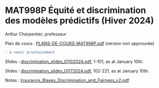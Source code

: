 # MAT998P Équité et discrimination des modèles prédictifs (Hiver 2024)

Arthur Charpentier, professeur

Plan de cours : [PLANS-DE-COURS-MAT998P.pdf](https://freakonometrics.hypotheses.org/files/2024/01/PLANS-DE-COURS-MAT998P.pdf) (version non approuvée)

```diff
- à venir prochainement
```

Slides : [discrimination_slides_01102024.pdf](https://github.com/freakonometrics/MAT998X/blob/main/docs/discrimination_slides_01102024.pdf), 1-101, as at January 10th.

Slides : [discrimination_slides_01172024.pdf](https://github.com/freakonometrics/MAT998X/blob/main/docs/discrimination_slides_01172024.pdf), 102-221, as at January 10th.

Notes : [Insurance_Biases_Discrimination_and_Fairness_v2.pdf](http://freakonometrics.free.fr/Insurance_Biases_Discrimination_and_Fairness_v2.pdf)
